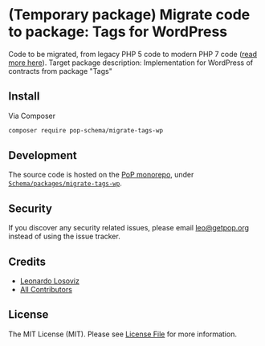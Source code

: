 # (Temporary package) Migrate code to package: Tags for WordPress

Code to be migrated, from legacy PHP 5 code to modern PHP 7 code ([read more here](https://github.com/leoloso/PoP#codebase-migration)). Target package description:  Implementation for WordPress of contracts from package "Tags"

## Install

Via Composer

``` bash
composer require pop-schema/migrate-tags-wp
```

## Development

The source code is hosted on the [PoP monorepo](https://github.com/leoloso/PoP), under [`Schema/packages/migrate-tags-wp`](https://github.com/leoloso/PoP/tree/master/layers/Schema/packages/migrate-tags-wp).

## Security

If you discover any security related issues, please email leo@getpop.org instead of using the issue tracker.

## Credits

- [Leonardo Losoviz][link-author]
- [All Contributors][link-contributors]

## License

The MIT License (MIT). Please see [License File](LICENSE.md) for more information.

[ico-version]: https://img.shields.io/packagist/v/pop-schema/tags-wp.svg?style=flat-square
[ico-license]: https://img.shields.io/badge/license-MIT-brightgreen.svg?style=flat-square
[ico-travis]: https://img.shields.io/travis/pop-schema/tags-wp/master.svg?style=flat-square
[ico-scrutinizer]: https://img.shields.io/scrutinizer/coverage/g/pop-schema/tags-wp.svg?style=flat-square
[ico-code-quality]: https://img.shields.io/scrutinizer/g/pop-schema/tags-wp.svg?style=flat-square
[ico-downloads]: https://img.shields.io/packagist/dt/pop-schema/tags-wp.svg?style=flat-square

[link-packagist]: https://packagist.org/packages/pop-schema/tags-wp
[link-travis]: https://travis-ci.org/pop-schema/tags-wp
[link-scrutinizer]: https://scrutinizer-ci.com/g/pop-schema/tags-wp/code-structure
[link-code-quality]: https://scrutinizer-ci.com/g/pop-schema/tags-wp
[link-downloads]: https://packagist.org/packages/pop-schema/tags-wp
[link-author]: https://github.com/leoloso
[link-contributors]: ../../../../../../contributors

